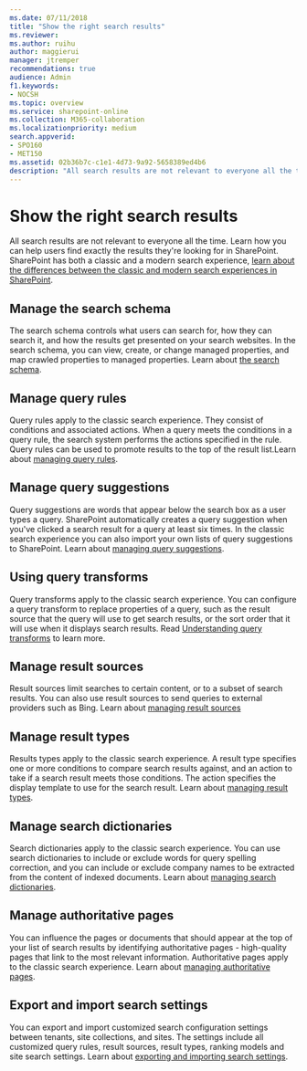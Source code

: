 ```yaml
---
ms.date: 07/11/2018
title: "Show the right search results"
ms.reviewer: 
ms.author: ruihu
author: maggierui
manager: jtremper
recommendations: true
audience: Admin
f1.keywords:
- NOCSH
ms.topic: overview
ms.service: sharepoint-online
ms.collection: M365-collaboration
ms.localizationpriority: medium
search.appverid:
- SPO160
- MET150
ms.assetid: 02b36b7c-c1e1-4d73-9a92-5658389ed4b6
description: "All search results are not relevant to everyone all the time. Learn how you can help users find exactly the results they're looking for in SharePoint."
---
```


# Show the right search results

All search results are not relevant to everyone all the time. Learn how you can help users find exactly the results they're looking for in SharePoint. SharePoint has both a classic and a modern search experience, [learn about the differences between the classic and modern search experiences in SharePoint](differences-classic-modern-search.md).
  
## Manage the search schema
  
The search schema controls what users can search for, how they can search it, and how the results get presented on your search websites. In the search schema, you can view, create, or change managed properties, and map crawled properties to managed properties. Learn about [the search schema](manage-search-schema.md).
  
## Manage query rules
  
Query rules apply to the classic search experience. They consist of conditions and associated actions. When a query meets the conditions in a query rule, the search system performs the actions specified in the rule. Query rules can be used to promote results to the top of the result list.Learn about [managing query rules](manage-query-rules.md).
  
## Manage query suggestions
  
Query suggestions are words that appear below the search box as a user types a query. SharePoint automatically creates a query suggestion when you've clicked a search result for a query at least six times. In the classic search experience you can also import your own lists of query suggestions to SharePoint. Learn about [managing query suggestions](manage-query-suggestions.md).
  
## Using query transforms
  
Query transforms apply to the classic search experience. You can configure a query transform to replace properties of a query, such as the result source that the query will use to get search results, or the sort order that it will use when it displays search results. Read [Understanding query transforms](https://support.office.com/article/b31631a5-0c1f-436e-8061-fd807bb96ae1) to learn more.
  
## Manage result sources
  
Result sources limit searches to certain content, or to a subset of search results. You can also use result sources to send queries to external providers such as Bing. Learn about [managing result sources](manage-result-sources.md)
  
## Manage result types
  
Results types apply to the classic search experience. A result type specifies one or more conditions to compare search results against, and an action to take if a search result meets those conditions. The action specifies the display template to use for the search result. Learn about [managing result types](manage-result-types.md).
  
## Manage search dictionaries
  
Search dictionaries apply to the classic search experience. You can use search dictionaries to include or exclude words for query spelling correction, and you can include or exclude company names to be extracted from the content of indexed documents. Learn about [managing search dictionaries](manage-search-dictionaries.md).
  
## Manage authoritative pages
  
You can influence the pages or documents that should appear at the top of your list of search results by identifying authoritative pages - high-quality pages that link to the most relevant information. Authoritative pages apply to the classic search experience. Learn about [managing authoritative pages](manage-authoritative-pages.md).
  
## Export and import search settings
  
You can export and import customized search configuration settings between tenants, site collections, and sites. The settings include all customized query rules, result sources, result types, ranking models and site search settings. Learn about [exporting and importing search settings](export-and-import-search-settings.md).

